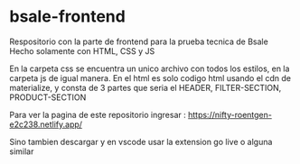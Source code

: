 # bsale-frontend
Respositorio con la parte de frontend para la prueba tecnica de Bsale
Hecho solamente con HTML, CSS y JS

En la carpeta css se encuentra un unico archivo con todos los estilos, en la carpeta js de igual manera.
En el html es solo codigo html usando el cdn de materialize, y consta de 3 partes que seria el HEADER, FILTER-SECTION, PRODUCT-SECTION


Para ver la pagina de este repositorio ingresar : https://nifty-roentgen-e2c238.netlify.app/

Sino tambien descargar y en vscode usar la extension go live o alguna similar

